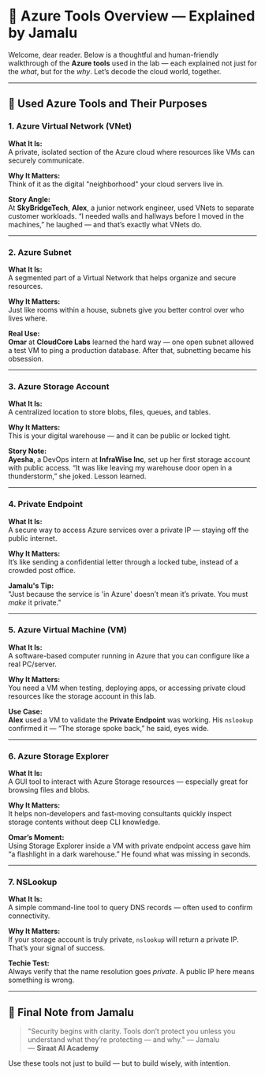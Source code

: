 
# 🧰 Azure Tools Overview — Explained by Jamalu

Welcome, dear reader. Below is a thoughtful and human-friendly walkthrough of the **Azure tools** used in the lab — each explained not just for the *what*, but for the *why*. Let’s decode the cloud world, together.

---

## 💼 Used Azure Tools and Their Purposes

### 1. **Azure Virtual Network (VNet)**
**What It Is:**  
A private, isolated section of the Azure cloud where resources like VMs can securely communicate.

**Why It Matters:**  
Think of it as the digital "neighborhood" your cloud servers live in.

**Story Angle:**  
At **SkyBridgeTech**, **Alex**, a junior network engineer, used VNets to separate customer workloads. “I needed walls and hallways before I moved in the machines,” he laughed — and that’s exactly what VNets do.

---

### 2. **Azure Subnet**
**What It Is:**  
A segmented part of a Virtual Network that helps organize and secure resources.

**Why It Matters:**  
Just like rooms within a house, subnets give you better control over who lives where.

**Real Use:**  
**Omar** at **CloudCore Labs** learned the hard way — one open subnet allowed a test VM to ping a production database. After that, subnetting became his obsession.

---

### 3. **Azure Storage Account**
**What It Is:**  
A centralized location to store blobs, files, queues, and tables.

**Why It Matters:**  
This is your digital warehouse — and it can be public or locked tight.

**Story Note:**  
**Ayesha**, a DevOps intern at **InfraWise Inc**, set up her first storage account with public access. “It was like leaving my warehouse door open in a thunderstorm,” she joked. Lesson learned.

---

### 4. **Private Endpoint**
**What It Is:**  
A secure way to access Azure services over a private IP — staying off the public internet.

**Why It Matters:**  
It’s like sending a confidential letter through a locked tube, instead of a crowded post office.

**Jamalu's Tip:**  
"Just because the service is 'in Azure' doesn’t mean it’s private. You must *make* it private."

---

### 5. **Azure Virtual Machine (VM)**
**What It Is:**  
A software-based computer running in Azure that you can configure like a real PC/server.

**Why It Matters:**  
You need a VM when testing, deploying apps, or accessing private cloud resources like the storage account in this lab.

**Use Case:**  
**Alex** used a VM to validate the **Private Endpoint** was working. His `nslookup` confirmed it — “The storage spoke back,” he said, eyes wide.

---

### 6. **Azure Storage Explorer**
**What It Is:**  
A GUI tool to interact with Azure Storage resources — especially great for browsing files and blobs.

**Why It Matters:**  
It helps non-developers and fast-moving consultants quickly inspect storage contents without deep CLI knowledge.

**Omar’s Moment:**  
Using Storage Explorer inside a VM with private endpoint access gave him “a flashlight in a dark warehouse.” He found what was missing in seconds.

---

### 7. **NSLookup**
**What It Is:**  
A simple command-line tool to query DNS records — often used to confirm connectivity.

**Why It Matters:**  
If your storage account is truly private, `nslookup` will return a private IP. That’s your signal of success.

**Techie Test:**  
Always verify that the name resolution goes *private*. A public IP here means something is wrong.

---

## 🧠 Final Note from Jamalu

> "Security begins with clarity. Tools don’t protect you unless you understand what they’re protecting — and why."
> — Jamalu  
> — **Siraat AI Academy**

Use these tools not just to build — but to build wisely, with intention.

